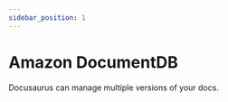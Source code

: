 ```yaml
---
sidebar_position: 1
---
```


# Amazon DocumentDB

Docusaurus can manage multiple versions of your docs.